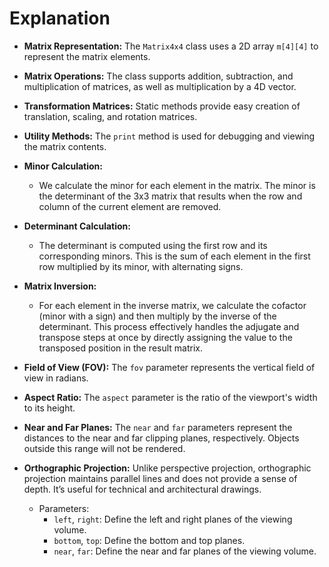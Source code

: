 # Explanation
* **Matrix Representation:** The `Matrix4x4` class uses a 2D array `m[4][4]` to represent the matrix elements.
* **Matrix Operations:** The class supports addition, subtraction, and multiplication of matrices, as well as multiplication by a 4D vector.
* **Transformation Matrices:** Static methods provide easy creation of translation, scaling, and rotation matrices.
* **Utility Methods:** The `print` method is used for debugging and viewing the matrix contents.
* **Minor Calculation:**

    * We calculate the minor for each element in the matrix. The minor is the determinant of the 3x3 matrix that results when the row and column of the current element are removed.
* **Determinant Calculation:**

    * The determinant is computed using the first row and its corresponding minors. This is the sum of each element in the first row multiplied by its minor, with alternating signs.
* **Matrix Inversion:**

    * For each element in the inverse matrix, we calculate the cofactor (minor with a sign) and then multiply by the inverse of the determinant. This process effectively handles the adjugate and transpose steps at once by directly assigning the value to the transposed position in the result matrix.

* **Field of View (FOV):** The `fov` parameter represents the vertical field of view in radians.
* **Aspect Ratio:** The `aspect` parameter is the ratio of the viewport's width to its height.
* **Near and Far Planes:** The `near` and `far` parameters represent the distances to the near and far clipping planes, respectively. Objects outside this range will not be rendered.
* **Orthographic Projection:** Unlike perspective projection, orthographic projection maintains parallel lines and does not provide a sense of depth. It’s useful for technical and architectural drawings.
    * Parameters:
        * `left`, `right`: Define the left and right planes of the viewing volume.
        * `bottom`, `top`: Define the bottom and top planes.
        * `near`, `far`: Define the near and far planes of the viewing volume.